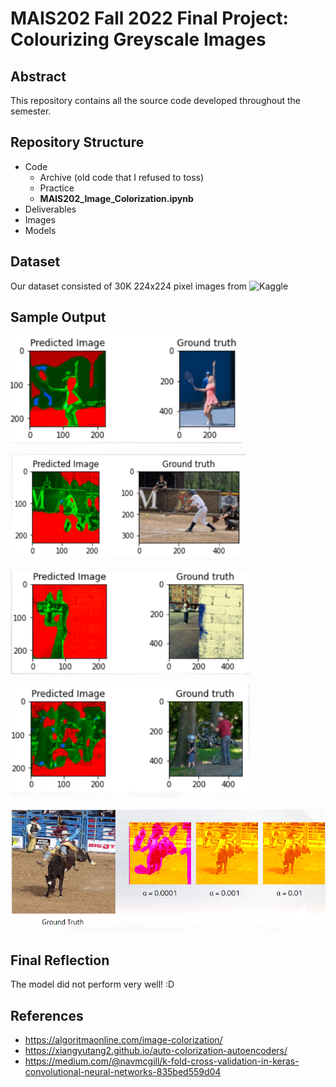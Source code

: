# MAIS202 Fall 2022 Final Project: Colourizing Greyscale Images
<h2> Abstract </h2>

This repository contains all the source code developed throughout the semester. 

<h2> Repository Structure </h2>

- Code
  - Archive (old code that I refused to toss)
  - Practice
  - <b> MAIS202_Image_Colorization.ipynb </b>
- Deliverables
- Images
- Models

<h2> Dataset </h2>

Our dataset consisted of 30K 224x224 pixel images from ![Kaggle](https://www.kaggle.com/datasets/hsankesara/flickr-image-dataset)

<h2> Sample Output </h2>

<a>![](Images/M1_O1.png)</a>

<a>![](Images/M1_O2.png)</a>

<a>![](Images/M1_O3.png)</a>

<a>![](Images/M1_O4.png)</a>

<a>![](Images/M2_O1.png)</a>

<h2> Final Reflection </h2>

The model did not perform very well! :D

<h2> References </h2>

- https://algoritmaonline.com/image-colorization/
- https://xiangyutang2.github.io/auto-colorization-autoencoders/
- https://medium.com/@navmcgill/k-fold-cross-validation-in-keras-convolutional-neural-networks-835bed559d04
